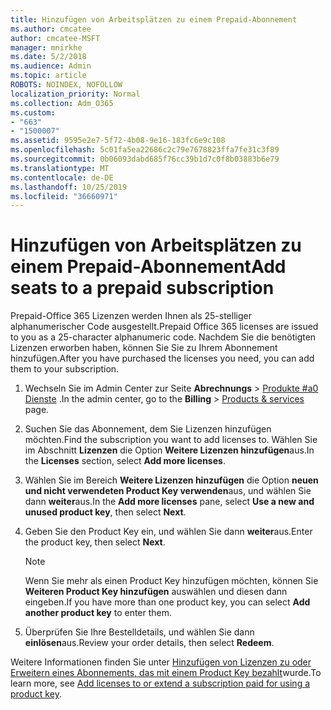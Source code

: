 ```yaml
---
title: Hinzufügen von Arbeitsplätzen zu einem Prepaid-Abonnement
ms.author: cmcatee
author: cmcatee-MSFT
manager: mnirkhe
ms.date: 5/2/2018
ms.audience: Admin
ms.topic: article
ROBOTS: NOINDEX, NOFOLLOW
localization_priority: Normal
ms.collection: Adm_O365
ms.custom:
- "663"
- "1500007"
ms.assetid: 9595e2e7-5f72-4b08-9e16-183fc6e9c108
ms.openlocfilehash: 5c01fa5ea22686c2c79e7678823ffa7fe31c3f89
ms.sourcegitcommit: 0b06093dabd685f76cc39b1d7c0f8b03883b6e79
ms.translationtype: MT
ms.contentlocale: de-DE
ms.lasthandoff: 10/25/2019
ms.locfileid: "36660971"
---
```

# <a name="add-seats-to-a-prepaid-subscription"></a><span data-ttu-id="47d7d-102">Hinzufügen von Arbeitsplätzen zu einem Prepaid-Abonnement</span><span class="sxs-lookup"><span data-stu-id="47d7d-102">Add seats to a prepaid subscription</span></span>

<span data-ttu-id="47d7d-103">Prepaid-Office 365 Lizenzen werden Ihnen als 25-stelliger alphanumerischer Code ausgestellt.</span><span class="sxs-lookup"><span data-stu-id="47d7d-103">Prepaid Office 365 licenses are issued to you as a 25-character alphanumeric code.</span></span> <span data-ttu-id="47d7d-104">Nachdem Sie die benötigten Lizenzen erworben haben, können Sie Sie zu Ihrem Abonnement hinzufügen.</span><span class="sxs-lookup"><span data-stu-id="47d7d-104">After you have purchased the licenses you need, you can add them to your subscription.</span></span> 

1. <span data-ttu-id="47d7d-105">Wechseln Sie im Admin Center zur Seite **Abrechnungs** > [Produkte #a0 Dienste](https://go.microsoft.com/fwlink/p/?linkid=842054) .</span><span class="sxs-lookup"><span data-stu-id="47d7d-105">In the admin center, go to the **Billing** > [Products & services](https://go.microsoft.com/fwlink/p/?linkid=842054) page.</span></span>

2. <span data-ttu-id="47d7d-106">Suchen Sie das Abonnement, dem Sie Lizenzen hinzufügen möchten.</span><span class="sxs-lookup"><span data-stu-id="47d7d-106">Find the subscription you want to add licenses to.</span></span> <span data-ttu-id="47d7d-107">Wählen Sie im Abschnitt **Lizenzen** die Option **Weitere Lizenzen hinzufügen**aus.</span><span class="sxs-lookup"><span data-stu-id="47d7d-107">In the **Licenses** section, select **Add more licenses**.</span></span>

3. <span data-ttu-id="47d7d-108">Wählen Sie im Bereich **Weitere Lizenzen hinzufügen** die Option **neuen und nicht verwendeten Product Key verwenden**aus, und wählen Sie dann **weiter**aus.</span><span class="sxs-lookup"><span data-stu-id="47d7d-108">In the **Add more licenses** pane, select **Use a new and unused product key**, then select **Next**.</span></span>

4. <span data-ttu-id="47d7d-109">Geben Sie den Product Key ein, und wählen Sie dann **weiter**aus.</span><span class="sxs-lookup"><span data-stu-id="47d7d-109">Enter the product key, then select **Next**.</span></span>

    > [!NOTE]
    > <span data-ttu-id="47d7d-110">Wenn Sie mehr als einen Product Key hinzufügen möchten, können Sie **Weiteren Product Key hinzufügen** auswählen und diesen dann eingeben.</span><span class="sxs-lookup"><span data-stu-id="47d7d-110">If you have more than one product key, you can select **Add another product key** to enter them.</span></span>

5. <span data-ttu-id="47d7d-111">Überprüfen Sie Ihre Bestelldetails, und wählen Sie dann **einlösen**aus.</span><span class="sxs-lookup"><span data-stu-id="47d7d-111">Review your order details, then select **Redeem**.</span></span>

<span data-ttu-id="47d7d-112">Weitere Informationen finden Sie unter [Hinzufügen von Lizenzen zu oder Erweitern eines Abonnements, das mit einem Product Key bezahlt](https://docs.microsoft.com/office365/admin/misc/add-licenses-using-product-key)wurde.</span><span class="sxs-lookup"><span data-stu-id="47d7d-112">To learn more, see [Add licenses to or extend a subscription paid for using a product key](https://docs.microsoft.com/office365/admin/misc/add-licenses-using-product-key).</span></span>
